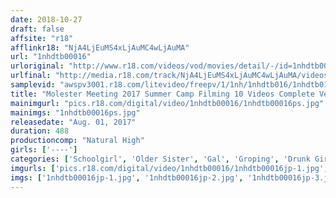 ```yaml
---
date: 2018-10-27
draft: false
affsite: "r18"
afflinkr18: "NjA4LjEuMS4xLjAuMC4wLjAuMA"
url: "1nhdtb00016"
urloriginal: "http://www.r18.com/videos/vod/movies/detail/-/id=1nhdtb00016"
urlfinal: "http://media.r18.com/track/NjA4LjEuMS4xLjAuMC4wLjAuMA/videos/vod/movies/detail/-/id=1nhdtb00016"
samplevid: "awspv3001.r18.com/litevideo/freepv/1/1nh/1nhdtb016/1nhdtb016_dmb_w.mp4"
title: "Molester Meeting 2017 Summer Camp Filming 10 Videos Complete Version Creampie Special"
mainimgurl: "pics.r18.com/digital/video/1nhdtb00016/1nhdtb00016ps.jpg"
mainimgs: "1nhdtb00016ps.jpg"
releasedate: "Aug. 01, 2017"
duration: 488
productioncomp: "Natural High"
girls: ['----']
categories: ['Schoolgirl', 'Older Sister', 'Gal', 'Groping', 'Drunk Girl', 'Creampie', 'Over 4 Hours', 'Minimal Mosaic', 'Hi-Def']
imgurls: ['pics.r18.com/digital/video/1nhdtb00016/1nhdtb00016jp-1.jpg', 'pics.r18.com/digital/video/1nhdtb00016/1nhdtb00016jp-2.jpg', 'pics.r18.com/digital/video/1nhdtb00016/1nhdtb00016jp-3.jpg', 'pics.r18.com/digital/video/1nhdtb00016/1nhdtb00016jp-4.jpg', 'pics.r18.com/digital/video/1nhdtb00016/1nhdtb00016jp-5.jpg', 'pics.r18.com/digital/video/1nhdtb00016/1nhdtb00016jp-6.jpg', 'pics.r18.com/digital/video/1nhdtb00016/1nhdtb00016jp-7.jpg', 'pics.r18.com/digital/video/1nhdtb00016/1nhdtb00016jp-8.jpg', 'pics.r18.com/digital/video/1nhdtb00016/1nhdtb00016jp-9.jpg', 'pics.r18.com/digital/video/1nhdtb00016/1nhdtb00016jp-10.jpg', 'pics.r18.com/digital/video/1nhdtb00016/1nhdtb00016jp-11.jpg', 'pics.r18.com/digital/video/1nhdtb00016/1nhdtb00016jp-12.jpg', 'pics.r18.com/digital/video/1nhdtb00016/1nhdtb00016jp-13.jpg', 'pics.r18.com/digital/video/1nhdtb00016/1nhdtb00016jp-14.jpg', 'pics.r18.com/digital/video/1nhdtb00016/1nhdtb00016jp-15.jpg', 'pics.r18.com/digital/video/1nhdtb00016/1nhdtb00016jp-16.jpg', 'pics.r18.com/digital/video/1nhdtb00016/1nhdtb00016jp-17.jpg', 'pics.r18.com/digital/video/1nhdtb00016/1nhdtb00016jp-18.jpg', 'pics.r18.com/digital/video/1nhdtb00016/1nhdtb00016jp-19.jpg', 'pics.r18.com/digital/video/1nhdtb00016/1nhdtb00016jp-20.jpg']
imgs: ['1nhdtb00016jp-1.jpg', '1nhdtb00016jp-2.jpg', '1nhdtb00016jp-3.jpg', '1nhdtb00016jp-4.jpg', '1nhdtb00016jp-5.jpg', '1nhdtb00016jp-6.jpg', '1nhdtb00016jp-7.jpg', '1nhdtb00016jp-8.jpg', '1nhdtb00016jp-9.jpg', '1nhdtb00016jp-10.jpg', '1nhdtb00016jp-11.jpg', '1nhdtb00016jp-12.jpg', '1nhdtb00016jp-13.jpg', '1nhdtb00016jp-14.jpg', '1nhdtb00016jp-15.jpg', '1nhdtb00016jp-16.jpg', '1nhdtb00016jp-17.jpg', '1nhdtb00016jp-18.jpg', '1nhdtb00016jp-19.jpg', '1nhdtb00016jp-20.jpg']
---
```

